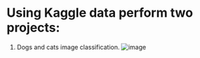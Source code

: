 
# Using Kaggle data perform two projects:
1. Dogs and cats image classification.
![image](https://github.com/abulzunayed/Deep_learning/assets/122612945/de40a853-f0a0-4822-b386-be880603d8fe)

